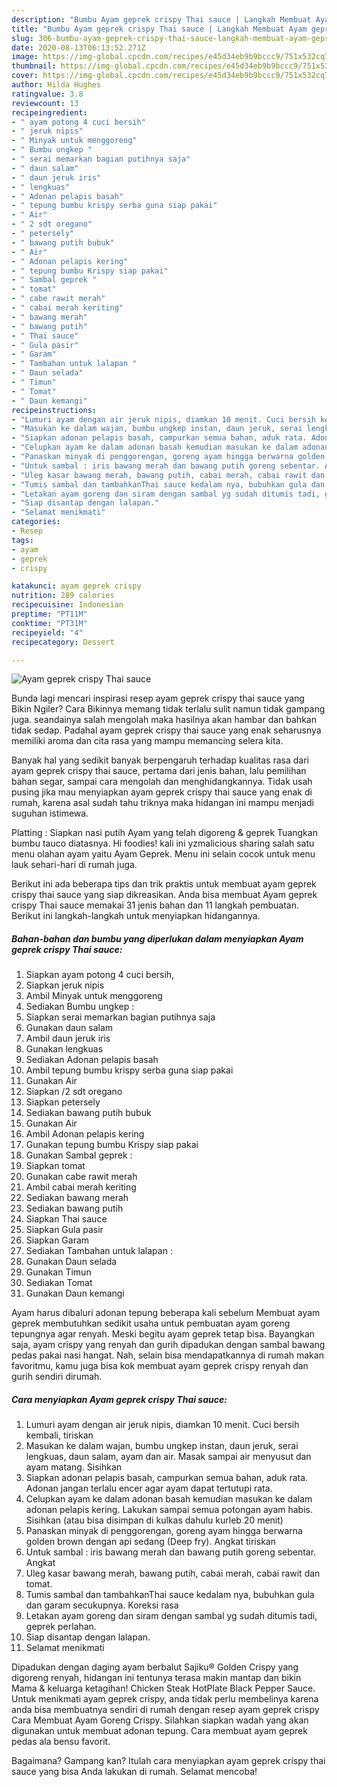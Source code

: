 ```yaml
---
description: "Bumbu Ayam geprek crispy Thai sauce | Langkah Membuat Ayam geprek crispy Thai sauce Yang Enak dan Simpel"
title: "Bumbu Ayam geprek crispy Thai sauce | Langkah Membuat Ayam geprek crispy Thai sauce Yang Enak dan Simpel"
slug: 306-bumbu-ayam-geprek-crispy-thai-sauce-langkah-membuat-ayam-geprek-crispy-thai-sauce-yang-enak-dan-simpel
date: 2020-08-13T06:13:52.271Z
image: https://img-global.cpcdn.com/recipes/e45d34eb9b9bccc9/751x532cq70/ayam-geprek-crispy-thai-sauce-foto-resep-utama.jpg
thumbnail: https://img-global.cpcdn.com/recipes/e45d34eb9b9bccc9/751x532cq70/ayam-geprek-crispy-thai-sauce-foto-resep-utama.jpg
cover: https://img-global.cpcdn.com/recipes/e45d34eb9b9bccc9/751x532cq70/ayam-geprek-crispy-thai-sauce-foto-resep-utama.jpg
author: Hilda Hughes
ratingvalue: 3.8
reviewcount: 13
recipeingredient:
- " ayam potong 4 cuci bersih"
- " jeruk nipis"
- " Minyak untuk menggoreng"
- " Bumbu ungkep "
- " serai memarkan bagian putihnya saja"
- " daun salam"
- " daun jeruk iris"
- " lengkuas"
- " Adonan pelapis basah"
- " tepung bumbu krispy serba guna siap pakai"
- " Air"
- " 2 sdt oregano"
- " petersely"
- " bawang putih bubuk"
- " Air"
- " Adonan pelapis kering"
- " tepung bumbu Krispy siap pakai"
- " Sambal geprek "
- " tomat"
- " cabe rawit merah"
- " cabai merah keriting"
- " bawang merah"
- " bawang putih"
- " Thai sauce"
- " Gula pasir"
- " Garam"
- " Tambahan untuk lalapan "
- " Daun selada"
- " Timun"
- " Tomat"
- " Daun kemangi"
recipeinstructions:
- "Lumuri ayam dengan air jeruk nipis, diamkan 10 menit. Cuci bersih kembali, tiriskan"
- "Masukan ke dalam wajan, bumbu ungkep instan, daun jeruk, serai lengkuas, daun salam, ayam dan air. Masak sampai air menyusut dan ayam matang. Sisihkan"
- "Siapkan adonan pelapis basah, campurkan semua bahan, aduk rata. Adonan jangan terlalu encer agar ayam dapat tertutupi rata."
- "Celupkan ayam ke dalam adonan basah kemudian masukan ke dalam adonan pelapis kering. Lakukan sampai semua potongan ayam habis. Sisihkan (atau bisa disimpan di kulkas dahulu kurleb 20 menit)"
- "Panaskan minyak di penggorengan, goreng ayam hingga berwarna golden brown dengan api sedang (Deep fry). Angkat tiriskan"
- "Untuk sambal : iris bawang merah dan bawang putih goreng sebentar. Angkat"
- "Uleg kasar bawang merah, bawang putih, cabai merah, cabai rawit dan tomat."
- "Tumis sambal dan tambahkanThai sauce kedalam nya, bubuhkan gula dan garam secukupnya. Koreksi rasa"
- "Letakan ayam goreng dan siram dengan sambal yg sudah ditumis tadi, geprek perlahan."
- "Siap disantap dengan lalapan."
- "Selamat menikmati"
categories:
- Resep
tags:
- ayam
- geprek
- crispy

katakunci: ayam geprek crispy 
nutrition: 289 calories
recipecuisine: Indonesian
preptime: "PT11M"
cooktime: "PT31M"
recipeyield: "4"
recipecategory: Dessert

---
```



![Ayam geprek crispy Thai sauce](https://img-global.cpcdn.com/recipes/e45d34eb9b9bccc9/751x532cq70/ayam-geprek-crispy-thai-sauce-foto-resep-utama.jpg)

Bunda lagi mencari inspirasi resep ayam geprek crispy thai sauce yang Bikin Ngiler? Cara Bikinnya memang tidak terlalu sulit namun tidak gampang juga. seandainya salah mengolah maka hasilnya akan hambar dan bahkan tidak sedap. Padahal ayam geprek crispy thai sauce yang enak seharusnya memiliki aroma dan cita rasa yang mampu memancing selera kita.

Banyak hal yang sedikit banyak berpengaruh terhadap kualitas rasa dari ayam geprek crispy thai sauce, pertama dari jenis bahan, lalu pemilihan bahan segar, sampai cara mengolah dan menghidangkannya. Tidak usah pusing jika mau menyiapkan ayam geprek crispy thai sauce yang enak di rumah, karena asal sudah tahu triknya maka hidangan ini mampu menjadi suguhan istimewa.

Platting : Siapkan nasi putih Ayam yang telah digoreng &amp; geprek Tuangkan bumbu tauco diatasnya. Hi foodies! kali ini yzmalicious sharing salah satu menu olahan ayam yaitu Ayam Geprek. Menu ini selain cocok untuk menu lauk sehari-hari di rumah juga.


Berikut ini ada beberapa tips dan trik praktis untuk membuat ayam geprek crispy thai sauce yang siap dikreasikan. Anda bisa membuat Ayam geprek crispy Thai sauce memakai 31 jenis bahan dan 11 langkah pembuatan. Berikut ini langkah-langkah untuk menyiapkan hidangannya.

<!--inarticleads1-->

##### Bahan-bahan dan bumbu yang diperlukan dalam menyiapkan Ayam geprek crispy Thai sauce:

1. Siapkan  ayam potong 4 cuci bersih,
1. Siapkan  jeruk nipis
1. Ambil  Minyak untuk menggoreng
1. Sediakan  Bumbu ungkep :
1. Siapkan  serai memarkan bagian putihnya saja
1. Gunakan  daun salam
1. Ambil  daun jeruk iris
1. Gunakan  lengkuas
1. Sediakan  Adonan pelapis basah
1. Ambil  tepung bumbu krispy serba guna siap pakai
1. Gunakan  Air
1. Siapkan  /2 sdt oregano
1. Siapkan  petersely
1. Sediakan  bawang putih bubuk
1. Gunakan  Air
1. Ambil  Adonan pelapis kering
1. Gunakan  tepung bumbu Krispy siap pakai
1. Gunakan  Sambal geprek :
1. Siapkan  tomat
1. Gunakan  cabe rawit merah
1. Ambil  cabai merah keriting
1. Sediakan  bawang merah
1. Sediakan  bawang putih
1. Siapkan  Thai sauce
1. Siapkan  Gula pasir
1. Siapkan  Garam
1. Sediakan  Tambahan untuk lalapan :
1. Gunakan  Daun selada
1. Gunakan  Timun
1. Sediakan  Tomat
1. Gunakan  Daun kemangi


Ayam harus dibaluri adonan tepung beberapa kali sebelum Membuat ayam geprek membutuhkan sedikit usaha untuk pembuatan ayam goreng tepungnya agar renyah. Meski begitu ayam geprek tetap bisa. Bayangkan saja, ayam crispy yang renyah dan gurih dipadukan dengan sambal bawang pedas pakai nasi hangat. Nah, selain bisa mendapatkannya di rumah makan favoritmu, kamu juga bisa kok membuat ayam geprek crispy renyah dan gurih sendiri dirumah. 

<!--inarticleads2-->

##### Cara menyiapkan Ayam geprek crispy Thai sauce:

1. Lumuri ayam dengan air jeruk nipis, diamkan 10 menit. Cuci bersih kembali, tiriskan
1. Masukan ke dalam wajan, bumbu ungkep instan, daun jeruk, serai lengkuas, daun salam, ayam dan air. Masak sampai air menyusut dan ayam matang. Sisihkan
1. Siapkan adonan pelapis basah, campurkan semua bahan, aduk rata. Adonan jangan terlalu encer agar ayam dapat tertutupi rata.
1. Celupkan ayam ke dalam adonan basah kemudian masukan ke dalam adonan pelapis kering. Lakukan sampai semua potongan ayam habis. Sisihkan (atau bisa disimpan di kulkas dahulu kurleb 20 menit)
1. Panaskan minyak di penggorengan, goreng ayam hingga berwarna golden brown dengan api sedang (Deep fry). Angkat tiriskan
1. Untuk sambal : iris bawang merah dan bawang putih goreng sebentar. Angkat
1. Uleg kasar bawang merah, bawang putih, cabai merah, cabai rawit dan tomat.
1. Tumis sambal dan tambahkanThai sauce kedalam nya, bubuhkan gula dan garam secukupnya. Koreksi rasa
1. Letakan ayam goreng dan siram dengan sambal yg sudah ditumis tadi, geprek perlahan.
1. Siap disantap dengan lalapan.
1. Selamat menikmati


Dipadukan dengan daging ayam berbalut Sajiku® Golden Crispy yang digoreng renyah, hidangan ini tentunya terasa makin mantap dan bikin Mama &amp; keluarga ketagihan! Chicken Steak HotPlate Black Pepper Sauce. Untuk menikmati ayam geprek crispy, anda tidak perlu membelinya karena anda bisa membuatnya sendiri di rumah dengan resep ayam geprek crispy Cara Membuat Ayam Goreng Crispy. Silahkan siapkan wadah yang akan digunakan untuk membuat adonan tepung. Cara membuat ayam geprek pedas ala bensu favorit. 

Bagaimana? Gampang kan? Itulah cara menyiapkan ayam geprek crispy thai sauce yang bisa Anda lakukan di rumah. Selamat mencoba!
